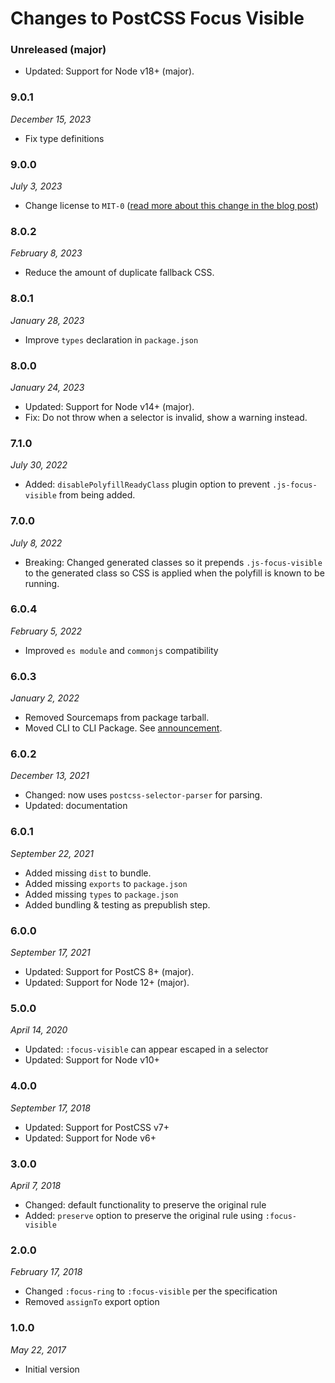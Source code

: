 # Changes to PostCSS Focus Visible

### Unreleased (major)

- Updated: Support for Node v18+ (major).

### 9.0.1

_December 15, 2023_

- Fix type definitions

### 9.0.0

_July 3, 2023_

- Change license to `MIT-0` ([read more about this change in the blog post](https://preset-env.cssdb.org/blog/license-change/))

### 8.0.2

_February 8, 2023_

- Reduce the amount of duplicate fallback CSS.

### 8.0.1

_January 28, 2023_

- Improve `types` declaration in `package.json`

### 8.0.0

_January 24, 2023_

- Updated: Support for Node v14+ (major).
- Fix: Do not throw when a selector is invalid, show a warning instead.

### 7.1.0

_July 30, 2022_

- Added: `disablePolyfillReadyClass` plugin option to prevent `.js-focus-visible` from being added.

### 7.0.0

_July 8, 2022_

- Breaking: Changed generated classes so it prepends `.js-focus-visible` to the 
generated class so CSS is applied when the polyfill is known to be running.

### 6.0.4

_February 5, 2022_

- Improved `es module` and `commonjs` compatibility

### 6.0.3

_January 2, 2022_

- Removed Sourcemaps from package tarball.
- Moved CLI to CLI Package. See [announcement](https://github.com/csstools/postcss-plugins/discussions/121).

### 6.0.2

_December 13, 2021_

- Changed: now uses `postcss-selector-parser` for parsing.
- Updated: documentation

### 6.0.1

_September 22, 2021_

- Added missing `dist` to bundle.
- Added missing `exports` to `package.json`
- Added missing `types` to `package.json`
- Added bundling & testing as prepublish step.

### 6.0.0

_September 17, 2021_

- Updated: Support for PostCS 8+ (major).
- Updated: Support for Node 12+ (major).

### 5.0.0

_April 14, 2020_

- Updated: `:focus-visible` can appear escaped in a selector
- Updated: Support for Node v10+

### 4.0.0

_September 17, 2018_

- Updated: Support for PostCSS v7+
- Updated: Support for Node v6+

### 3.0.0

_April 7, 2018_

- Changed: default functionality to preserve the original rule
- Added: `preserve` option to preserve the original rule using `:focus-visible`

### 2.0.0

_February 17, 2018_

- Changed `:focus-ring` to `:focus-visible` per the specification
- Removed `assignTo` export option

### 1.0.0

_May 22, 2017_

- Initial version
